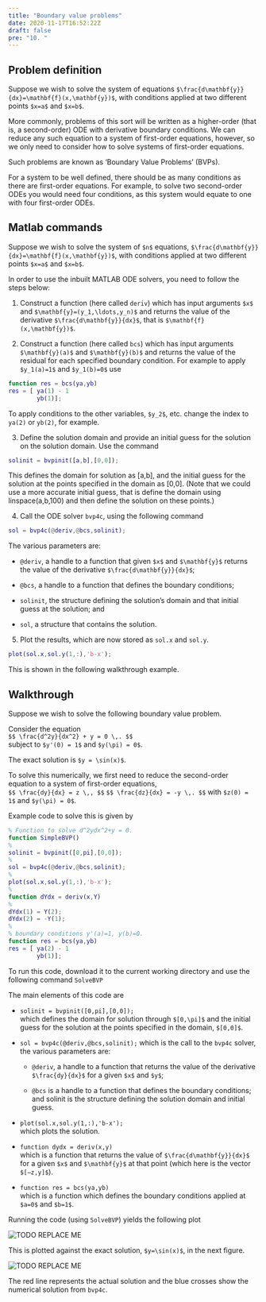 ```yaml
---
title: "Boundary value problems"
date: 2020-11-17T16:52:22Z
draft: false
pre: "10. "
---
```



## Problem definition  

Suppose we wish to solve the system of equations `$\frac{d\mathbf{y}}{dx}=\mathbf{f}(x,\mathbf{y})$`, with conditions applied at two different points `$x=a$` and `$x=b$`.  

More commonly, problems of this sort will be written as a higher-order (that is, a second-order) ODE with derivative boundary conditions. We can reduce any such equation to a system of first-order equations, however, so we only need to consider how to solve systems of first-order equations.  

Such problems are known as ‘Boundary Value Problems’ (BVPs).  

For a system to be well defined, there should be as many conditions as there are first-order equations. For example, to solve two second-order ODEs you would need four conditions, as this system would equate to one with four first-order ODEs.  


## Matlab commands  

Suppose we wish to solve the system of `$n$` equations, `$\frac{d\mathbf{y}}{dx}=\mathbf{f}(x,\mathbf{y})$`, with conditions applied at two different points `$x=a$` and `$x=b$`.  

In order to use the inbuilt MATLAB ODE solvers, you need to follow the steps below:  

1. Construct a function (here called `deriv`) which has input arguments `$x$` and `$\mathbf{y}=(y_1,\ldots,y_n)$` and returns the value of the derivative `$\frac{d\mathbf{y}}{dx}$`, that is `$\mathbf{f}(x,\mathbf{y})$`.  

2. Construct a function (here called `bcs`) which has input arguments `$\mathbf{y}(a)$` and `$\mathbf{y}(b)$` and returns the value of the residual for each specified boundary condition. For example to apply `$y_1(a)=1$` and `$y_1(b)=0$` use   

```matlab
function res = bcs(ya,yb)
res = [ ya(1) - 1
        yb(1)];
```

To apply conditions to the other variables, `$y_2$`, etc. change the index to `ya(2)` or `yb(2)`, for example.  

3. Define the solution domain and provide an initial guess for the solution on the solution domain. Use the command  

```matlab
solinit = bvpinit([a,b],[0,0]);  
```

This defines the domain for solution as [a,b], and the initial guess for the solution at the points specified in the domain as [0,0]. (Note that we could use a more accurate initial guess, that is define the domain using linspace(a,b,100) and then define the solution on these points.)  

4. Call the ODE solver `bvp4c`, using the following command  

```matlab
sol = bvp4c(@deriv,@bcs,solinit);
```

The various parameters are:  

- `@deriv`, a handle to a function that given `$x$` and `$\mathbf{y}$` returns the value of the derivative `$\frac{d\mathbf{y}}{dx}$`;  

- `@bcs`, a handle to a function that defines the boundary conditions;  

- `solinit`, the structure defining the solution’s domain and that initial guess at the solution; and  
- `sol`, a structure that contains the solution.  

5. Plot the results, which are now stored as `sol.x` and `sol.y`.  

```matlab
plot(sol.x,sol.y(1,:),'b-x');  
```

This is shown in the following walkthrough example.  



## Walkthrough  

Suppose we wish to solve the following boundary value problem.  

Consider the equation  
`$$ \frac{d^2y}{dx^2} + y = 0 \,. $$`  
subject to `$y'(0) = 1$` and `$y(\pi) = 0$`.  

The exact solution is `$y = \sin(x)$`.  

To solve this numerically, we first need to reduce the second-order equation to a system of first-order equations,  
`$$ \frac{dy}{dx} = z \,, $$`
`$$ \frac{dz}{dx} = -y \,. $$`
with `$z(0) = 1$` and `$y(\pi) = 0$`.  

Example code to solve this is given by  

```matlab
% Function to solve d^2ydx^2+y = 0.
function SimpleBVP()
%
solinit = bvpinit([0,pi],[0,0]);
%
sol = bvp4c(@deriv,@bcs,solinit);
%
plot(sol.x,sol.y(1,:),'b-x');
%
function dYdx = deriv(x,Y)
%
dYdx(1) = Y(2); 
dYdx(2) = -Y(1);
%
% boundary conditions y'(a)=1, y(b)=0.
function res = bcs(ya,yb)
res = [ ya(2) - 1 
        yb(1)];
```

To run this code, download it to the current working directory and use the following command `SolveBVP`  

The main elements of this code are  

- `solinit = bvpinit([0,pi],[0,0]);`  
which defines the domain for solution through `$[0,\pi]$` and the initial guess for the solution at the points specified in the domain, `$[0,0]$`.  

- `sol = bvp4c(@deriv,@bcs,solinit);`
which is the call to the `bvp4c` solver, the various parameters are:  

    - `@deriv`, a handle to a function that returns the value of the derivative `$\frac{dy}{dx}$` for a given `$x$` and `$y$`;  

    - `@bcs` is a handle to a function that defines the boundary conditions; and
    solinit is the structure defining the solution domain and initial guess.  

- `plot(sol.x,sol.y(1,:),'b-x');`  
which plots the solution.  

- `function dydx = deriv(x,y)`  
which is a function that returns the value of `$\frac{d\mathbf{y}}{dx}$` for a given `$x$` and `$\mathbf{y}$` at that point (which here is the vector `$[−z,y]$`).  

- `function res = bcs(ya,yb)`  
which is a function which defines the boundary conditions applied at `$a=0$` and `$b=1$`.  

Running the code (using `SolveBVP`) yields the following plot  

![TODO REPLACE ME](/ScientificComputingInMatlab/images/1_5_doc_fft.png?classes=matlab-screenshot)  

This is plotted against the exact solution, `$y=\sin(x)$`, in the next figure.

![TODO REPLACE ME](/ScientificComputingInMatlab/images/1_5_doc_fft.png?classes=matlab-screenshot)

The red line represents the actual solution and the blue crosses show the numerical solution from `bvp4c`.

